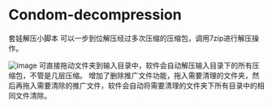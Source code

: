 # Condom-decompression
套娃解压小脚本
可以一步到位解压经过多次压缩的压缩包，调用7zip进行解压操作。

![image](https://github.com/user-attachments/assets/7668fce3-e592-40e7-93d8-4dd4a59feff5)
可直接拖动文件夹到输入目录中，软件会自动解压输入目录下的所有压缩包，不管是几层压缩。
增加了删除推广文件功能，拖入需要清理的文件夹，然后再拖入需要清除的推广文件，软件会自动将需要清理的文件夹下所有目录中的相同文件清除。
